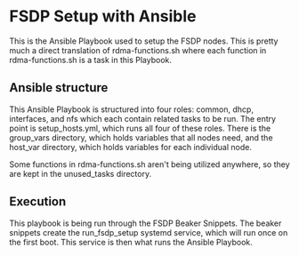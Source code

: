 # FSDP Setup with Ansible

This is the Ansible Playbook used to setup the FSDP nodes. This is pretty much a direct translation of rdma-functions.sh where each function in rdma-functions.sh is a task in this Playbook.

## Ansible structure

This Ansible Playbook is structured into four roles: common, dhcp, interfaces, and nfs which each contain related tasks to be run. The entry point is setup_hosts.yml, which runs all four of these roles. There is the group_vars directory, which holds variables that all nodes need, and the host_var directory, which holds variables for each individual node.

Some functions in rdma-functions.sh aren't being utilized anywhere, so they are kept in the unused_tasks directory.

## Execution

This playbook is being run through the FSDP Beaker Snippets. The beaker snippets create the run_fsdp_setup systemd service, which will run once on the first boot. This service is then what runs the Ansible Playbook.